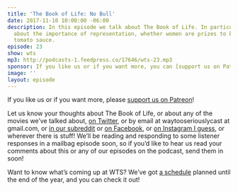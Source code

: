 ```yaml
---
title: 'The Book of Life: No Bull'
date: 2017-11-10 10:00:00 -06:00
description: In this episode we talk about The Book of Life. In particular, we talk
  about the importance of representation, whether women are prizes to be won, and
  tomato sauce.
episode: 23
show: wts
mp3: http://podcasts-1.feedpress.co/17646/wts-23.mp3
sponsor: If you like us or if you want more, you can [support us on Patreon](https://www.patreon.com/clockworkscast)!
image: ''
layout: episode
---
```


If you like us or if you want more, please [support us on Patreon](https://www.patreon.com/clockworkscast)!

Let us know your thoughts about The Book of Life, or about any of the movies we’ve talked about, [on Twitter](http://www.twitter.com/wtscast), or by email at waytooseriouslycast at gmail.com, or [in our subreddit](https://www.reddit.com/r/Goodstuff_fm/) or [on Facebook](http://www.facebook.com/wtscast), or [on Instagram I guess](https://www.instagram.com/waytooseriously/), or wherever there is stuff! We’ll be reading and responding to some listener responses in a mailbag episode soon, so if you’d like to hear us read your comments about this or any of our episodes on the podcast, send them in soon!

Want to know what’s coming up at WTS? We’ve got [a schedule](https://docs.google.com/document/d/1f6fvTgbzQOCUD_potL6mWClmSC3D2cOBgKz36OwSC68) planned until the end of the year, and you can check it out!
